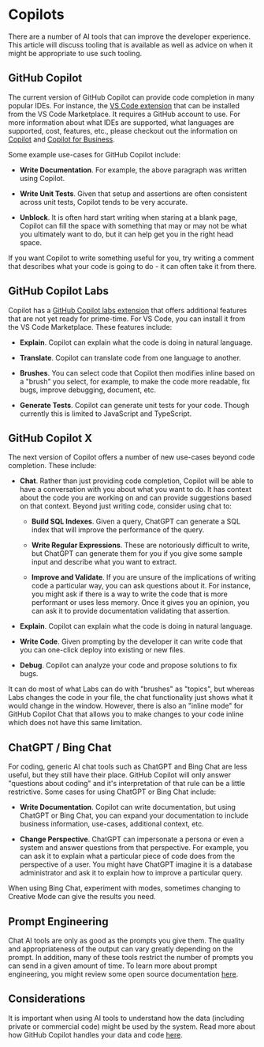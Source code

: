 # Copilots

There are a number of AI tools that can improve the developer experience. This article will discuss tooling that is available as well as advice on when it might be appropriate to use such tooling.

## GitHub Copilot

The current version of GitHub Copilot can provide code completion in many popular IDEs. For instance, the [VS Code extension](https://marketplace.visualstudio.com/items?itemName=GitHub.copilot) that can be installed from the VS Code Marketplace. It requires a GitHub account to use. For more information about what IDEs are supported, what languages are supported, cost, features, etc., please checkout out the information on [Copilot](https://github.com/features/copilot) and [Copilot for Business](https://resources.github.com/copilot-for-business/).

Some example use-cases for GitHub Copilot include:

- **Write Documentation**. For example, the above paragraph was written using Copilot.

- **Write Unit Tests**. Given that setup and assertions are often consistent across unit tests, Copilot tends to be very accurate.

- **Unblock**. It is often hard start writing when staring at a blank page, Copilot can fill the space with something that may or may not be what you ultimately want to do, but it can help get you in the right head space.

If you want Copilot to write something useful for you, try writing a comment that describes what your code is going to do - it can often take it from there.

## GitHub Copilot Labs

Copilot has a [GitHub Copilot labs extension](https://githubnext.com/projects/copilot-labs/) that offers additional features that are not yet ready for prime-time. For VS Code, you can install it from the VS Code Marketplace. These features include:

- **Explain**. Copilot can explain what the code is doing in natural language.

- **Translate**. Copilot can translate code from one language to another.

- **Brushes**. You can select code that Copilot then modifies inline based on a "brush" you select, for example, to make the code more readable, fix bugs, improve debugging, document, etc.

- **Generate Tests**. Copilot can generate unit tests for your code. Though currently this is limited to JavaScript and TypeScript.

## GitHub Copilot X

The next version of Copilot offers a number of new use-cases beyond code completion. These include:

- **Chat**. Rather than just providing code completion, Copilot will be able to have a conversation with you about what you want to do. It has context about the code you are working on and can provide suggestions based on that context. Beyond just writing code, consider using chat to:

  - **Build SQL Indexes**. Given a query, ChatGPT can generate a SQL index that will improve the performance of the query.

  - **Write Regular Expressions**. These are notoriously difficult to write, but ChatGPT can generate them for you if you give some sample input and describe what you want to extract.

  - **Improve and Validate**. If you are unsure of the implications of writing code a particular way, you can ask questions about it. For instance, you might ask if there is a way to write the code that is more performant or uses less memory. Once it gives you an opinion, you can ask it to provide documentation validating that assertion.

- **Explain**. Copilot can explain what the code is doing in natural language.

- **Write Code**. Given prompting by the developer it can write code that you can one-click deploy into existing or new files.

- **Debug**. Copilot can analyze your code and propose solutions to fix bugs.

It can do most of what Labs can do with "brushes" as "topics", but whereas Labs changes the code in your file, the chat functionality just shows what it would change in the window. However, there is also an "inline mode" for GitHub Copilot Chat that allows you to make changes to your code inline which does not have this same limitation.

## ChatGPT / Bing Chat

For coding, generic AI chat tools such as ChatGPT and Bing Chat are less useful, but they still have their place. GitHub Copilot will only answer "questions about coding" and it's interpretation of that rule can be a little restrictive. Some cases for using ChatGPT or Bing Chat include:

- **Write Documentation**. Copilot can write documentation, but using ChatGPT or Bing Chat, you can expand your documentation to include business information, use-cases, additional context, etc.

- **Change Perspective**. ChatGPT can impersonate a persona or even a system and answer questions from that perspective. For example, you can ask it to explain what a particular piece of code does from the perspective of a user. You might have ChatGPT imagine it is a database administrator and ask it to explain how to improve a particular query.

When using Bing Chat, experiment with modes, sometimes changing to Creative Mode can give the results you need.

## Prompt Engineering

Chat AI tools are only as good as the prompts you give them. The quality and appropriateness of the output can vary greatly depending on the prompt. In addition, many of these tools restrict the number of prompts you can send in a given amount of time. To learn more about prompt engineering, you might review some open source documentation [here](https://github.com/brexhq/prompt-engineering).

## Considerations

It is important when using AI tools to understand how the data (including private or commercial code) might be used by the system. Read more about how GitHub Copilot handles your data and code [here](https://resources.github.com/copilot-for-business/).

